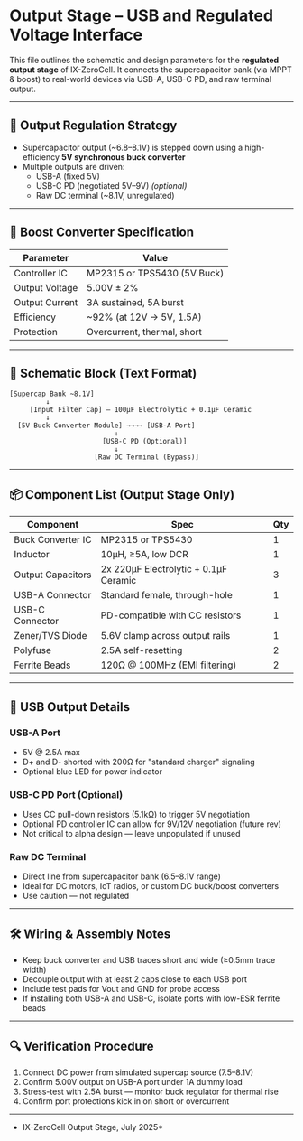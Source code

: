 # Output Stage – USB and Regulated Voltage Interface

This file outlines the schematic and design parameters for the **regulated output stage** of IX-ZeroCell. It connects the supercapacitor bank (via MPPT & boost) to real-world devices via USB-A, USB-C PD, and raw terminal output.

---

## 🔧 Output Regulation Strategy

- Supercapacitor output (~6.8–8.1V) is stepped down using a high-efficiency **5V synchronous buck converter**
- Multiple outputs are driven:
  - USB-A (fixed 5V)
  - USB-C PD (negotiated 5V–9V) *(optional)*
  - Raw DC terminal (~8.1V, unregulated)

---

## 🔋 Boost Converter Specification

| Parameter        | Value                         |
|------------------|-------------------------------|
| Controller IC    | MP2315 or TPS5430 (5V Buck)   |
| Output Voltage   | 5.00V ± 2%                    |
| Output Current   | 3A sustained, 5A burst        |
| Efficiency       | ~92% (at 12V → 5V, 1.5A)      |
| Protection       | Overcurrent, thermal, short   |

---

## 📐 Schematic Block (Text Format)

```plaintext
[Supercap Bank ~8.1V]
         ↓
     [Input Filter Cap] — 100µF Electrolytic + 0.1µF Ceramic
         ↓
  [5V Buck Converter Module] →→→→ [USB-A Port]
                          ↓
                       [USB-C PD (Optional)]
                          ↓
                     [Raw DC Terminal (Bypass)]
```

---

## 📦 Component List (Output Stage Only)

| Component            | Spec                                | Qty |
|----------------------|-------------------------------------|-----|
| Buck Converter IC    | MP2315 or TPS5430                   | 1   |
| Inductor             | 10µH, ≥5A, low DCR                  | 1   |
| Output Capacitors    | 2x 220µF Electrolytic + 0.1µF Ceramic | 3   |
| USB-A Connector      | Standard female, through-hole       | 1   |
| USB-C Connector      | PD-compatible with CC resistors     | 1   |
| Zener/TVS Diode      | 5.6V clamp across output rails      | 1   |
| Polyfuse             | 2.5A self-resetting                 | 2   |
| Ferrite Beads        | 120Ω @ 100MHz (EMI filtering)       | 2   |

---

## 🔌 USB Output Details

### USB-A Port

- 5V @ 2.5A max
- D+ and D- shorted with 200Ω for "standard charger" signaling
- Optional blue LED for power indicator

### USB-C PD Port (Optional)

- Uses CC pull-down resistors (5.1kΩ) to trigger 5V negotiation
- Optional PD controller IC can allow for 9V/12V negotiation (future rev)
- Not critical to alpha design — leave unpopulated if unused

### Raw DC Terminal

- Direct line from supercapacitor bank (6.5–8.1V range)
- Ideal for DC motors, IoT radios, or custom DC buck/boost converters
- Use caution — not regulated

---

## 🛠️ Wiring & Assembly Notes

- Keep buck converter and USB traces short and wide (≥0.5mm trace width)
- Decouple output with at least 2 caps close to each USB port
- Include test pads for Vout and GND for probe access
- If installing both USB-A and USB-C, isolate ports with low-ESR ferrite beads

---

## 🔍 Verification Procedure

1. Connect DC power from simulated supercap source (7.5–8.1V)
2. Confirm 5.00V output on USB-A port under 1A dummy load
3. Stress-test with 2.5A burst — monitor buck regulator for thermal rise
4. Confirm port protections kick in on short or overcurrent

---

* IX-ZeroCell Output Stage, July 2025*


